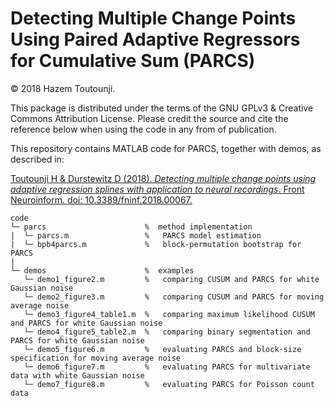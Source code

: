 # Detecting Multiple Change Points Using Paired Adaptive Regressors for Cumulative Sum (PARCS)

© 2018 Hazem Toutounji.

This package is distributed under the terms of the GNU GPLv3 & Creative Commons Attribution License. Please credit the source and cite the reference below when using the code in any from of publication.

This repository contains MATLAB code for PARCS, together with demos, as described in:

[Toutounji H & Durstewitz D (2018). *Detecting multiple change points using adaptive regression splines with application to neural recordings*. Front Neuroinform. doi: 10.3389/fninf.2018.00067.](https://www.frontiersin.org/articles/10.3389/fninf.2018.00067/abstract)

```
code
└─ parcs                      %  method implementation
|  └─ parcs.m                 %   PARCS model estimation
|  └─ bpb4parcs.m             %   block-permutation bootstrap for PARCS
|  
└─ demos                      %  examples
   └─ demo1_figure2.m         %   comparing CUSUM and PARCS for white Gaussian noise
   └─ demo2_figure3.m         %   comparing CUSUM and PARCS for moving average noise
   └─ demo3_figure4_table1.m  %   comparing maximum likelihood CUSUM and PARCS for white Gaussian noise
   └─ demo4_figure5_table2.m  %   comparing binary segmentation and PARCS for white Gaussian noise
   └─ demo5_figure6.m         %   evaluating PARCS and block-size specification for moving average noise
   └─ demo6_figure7.m         %   evaluating PARCS for multivariate data with white Gaussian noise
   └─ demo7_figure8.m         %   evaluating PARCS for Poisson count data
```

